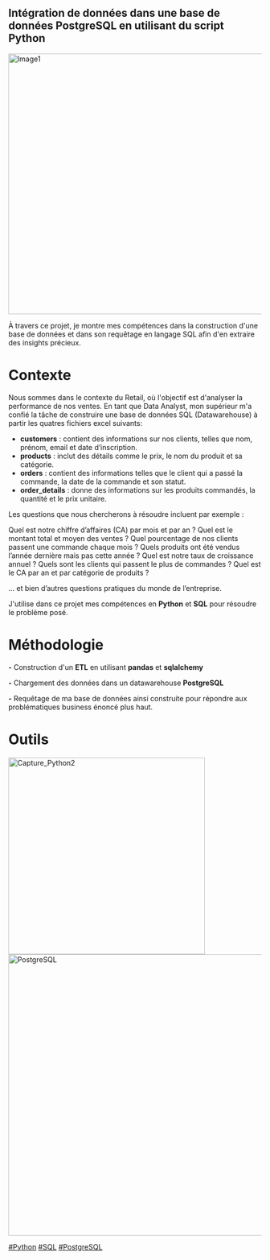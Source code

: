 
## Intégration de données dans une base de données PostgreSQL en utilisant du script Python

<img width="518" alt="Image1" src="https://github.com/user-attachments/assets/8e63c6f4-87b9-4d01-bafb-7566474d2de0">

À travers ce projet, je montre mes compétences dans la construction d'une base de données et dans son requêtage en langage SQL afin d'en extraire des insights précieux.

# Contexte
Nous sommes dans le contexte du Retail, où l'objectif est d'analyser la performance de nos ventes. En tant que Data Analyst, mon supérieur m'a confié la tâche de construire une base de données SQL (Datawarehouse) à partir les quatres fichiers excel suivants:

- **customers** : contient des informations sur nos clients, telles que nom, prénom, email et date d’inscription.
- **products** : inclut des détails comme le prix, le nom du produit et sa catégorie.
- **orders** : contient des informations telles que le client qui a passé la commande, la date de la commande et son statut.
- **order_details** : donne des informations sur les produits commandés, la quantité et le prix unitaire.

Les questions que nous chercherons à résoudre incluent par exemple :

Quel est notre chiffre d’affaires (CA) par mois et par an ?
Quel est le montant total et moyen des ventes ?
Quel pourcentage de nos clients passent une commande chaque mois ?
Quels produits ont été vendus l’année dernière mais pas cette année ?
Quel est notre taux de croissance annuel ?
Quels sont les clients qui passent le plus de commandes ?
Quel est le CA par an et par catégorie de produits ?

… et bien d’autres questions pratiques du monde de l’entreprise. 

J'utilise dans ce projet mes compétences en **Python** et **SQL** pour résoudre le problème posé.

# Méthodologie

**-** Construction d'un **ETL** en utilisant **pandas** et **sqlalchemy**

**-** Chargement des données dans un datawarehouse **PostgreSQL**

**-** Requêtage de ma base de données ainsi construite pour répondre aux problématiques business énoncé plus haut.


# Outils

<img width="391" alt="Capture_Python2" src="https://github.com/user-attachments/assets/f1b54b4b-c6e1-4b91-8224-0129e160ed34">

<img width="559" alt="PostgreSQL" src="https://github.com/user-attachments/assets/c0f4d9b2-ebe7-472a-be81-c8add941b0ee">

<a href="#">#Python</a>
<a href="#">#SQL</a>
<a href="#">#PostgreSQL</a>




